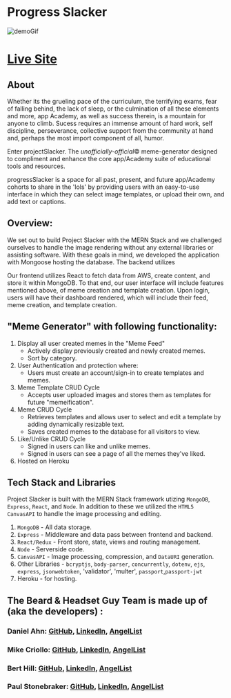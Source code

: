 # Progress Slacker

![demoGif](frontend/public/img/Progress_Slacker.gif)

# [Live Site](http://progress-slacker.herokuapp.com/#/)

## About

Whether its the grueling pace of the curriculum, the terrifying exams, fear of falling behind, the lack of sleep, or the culmination of all these elements and more, app Academy, as well as success therein, is a mountain for anyone to climb. Sucess requires an immense amount of hard work, self discipline, perseverance, collective support from the community at hand and, perhaps the most import component of all, humor.

Enter projectSlacker. The *unofficially-official*© meme-generator designed to compliment and enhance the core app/Academy suite of educational tools and resources.

progressSlacker is a space for all past, present, and future app/Academy cohorts to share in the 'lols' by providing users with an easy-to-use interface in which they can select image templates, or upload their own, and add text or captions.

## Overview:

We set out to build Project Slacker with the MERN Stack and we challenged ourselves to handle the image rendering without any external libraries or assisting software. With these goals in mind, we developed the application with Mongoose hosting the database. The backend utilizes

Our frontend utilizes React to fetch data from AWS, create content, and store it within MongoDB. To that end, our user interface will include features mentioned above, of meme creation and template creation. Upon login, users will have their dashboard rendered, which will include their feed, meme creation, and template creation.

## "Meme Generator" with following functionality:

1. Display all user created memes in the "Meme Feed"
   - Actively display previously created and newly created memes.
   - Sort by category.
2. User Authentication and protection where:
   - Users must create an account/sign-in to create templates and memes.
3. Meme Template CRUD Cycle
   - Accepts user uploaded images and stores them as templates for future "memeification".
4. Meme CRUD Cycle
   - Retrieves templates and allows user to select and edit a template by adding dynamically resizable text.
   - Saves created memes to the database for all visitors to view.
5. Like/Unlike CRUD Cycle
   - Signed in users can like and unlike memes.
   - Signed in users can see a page of all the memes they've liked.
6. Hosted on Heroku

## Tech Stack and Libraries

Project Slacker is built with the MERN Stack framework utizing `MongoDB`, `Express`, `React`, and `Node`. In addition to these we utilized the `HTML5 CanvasAPI` to handle the image processing and editing.

1. `MongoDB` - All data storage.
2. `Express` - Middleware and data pass between frontend and backend.
3. `React/Redux` - Front store, state, views and routing management.
4. `Node` - Serverside code.
5. `CanvasAPI` - Image processing, compression, and `DataURI` generation.
6. Other Libraries - `bcryptjs`, `body-parser`, `concurrently`, `dotenv`, `ejs`, `express`, `jsonwebtoken`, 'validator', 'multer', `passport`,`passport-jwt`
7. Heroku - for hosting.

## The Beard & Headset Guy Team is made up of (aka the developers) :

### Daniel Ahn: [GitHub](https://github.com/iamdanahn), [LinkedIn](https://www.linkedin.com/in/iamdanahn/), [AngelList](https://angel.co/u/daniel-ahn-1)

### Mike Criollo: [GitHub](https://github.com/mkcriollo), [LinkedIn](https://www.linkedin.com/in/mike-criollo-b38377206/), [AngelList]()

### Bert Hill: [GitHub](https://github.com/berthornhill), [LinkedIn](https://www.linkedin.com/in/bert-hill-0324b120/), [AngelList](https://angel.co/u/bert-hill-2)

### Paul Stonebraker: [GitHub](https://github.com/wpstonebraker), [LinkedIn](https://www.linkedin.com/in/paul-stonebraker-a8b034207/), [AngelList](https://angel.co/u/paul-stonebraker)
